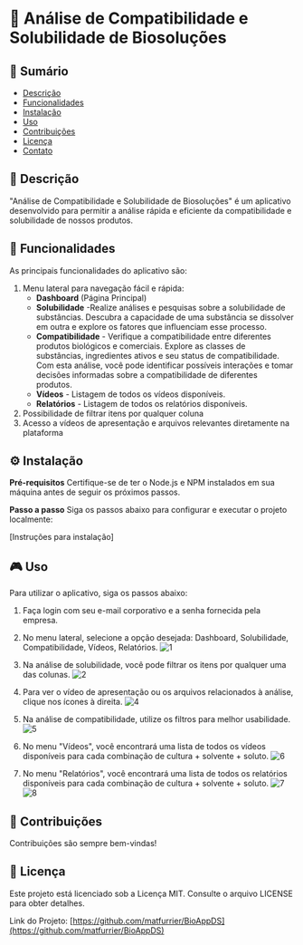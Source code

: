 # 🔬 Análise de Compatibilidade e Solubilidade de Biosoluções

## 📝 Sumário
- [Descrição](#descrição)
- [Funcionalidades](#funcionalidades)
- [Instalação](#instalação)
- [Uso](#uso)
- [Contribuições](#contribuições)
- [Licença](#licença)
- [Contato](#contato)

## 📖 Descrição
"Análise de Compatibilidade e Solubilidade de Biosoluções" é um aplicativo desenvolvido para permitir a análise rápida e eficiente da compatibilidade e solubilidade de nossos produtos.

## 🎯 Funcionalidades
As principais funcionalidades do aplicativo são:
1. Menu lateral para navegação fácil e rápida:
    - **Dashboard** (Página Principal)
    - **Solubilidade** -Realize análises e pesquisas sobre a solubilidade de substâncias. Descubra a capacidade de uma substância se dissolver em outra e explore os fatores que influenciam esse processo.
    - **Compatibilidade** - Verifique a compatibilidade entre diferentes produtos biológicos e comerciais. Explore as classes de substâncias, ingredientes ativos e seu status de compatibilidade. Com esta análise, você pode identificar possíveis interações e tomar decisões informadas sobre a compatibilidade de diferentes produtos.
    - **Vídeos** - Listagem de todos os vídeos disponíveis.
    - **Relatórios** - Listagem de todos os relatórios disponíveis.
3. Possibilidade de filtrar itens por qualquer coluna
4. Acesso a vídeos de apresentação e arquivos relevantes diretamente na plataforma

## ⚙ Instalação
**Pré-requisitos**
Certifique-se de ter o Node.js e NPM instalados em sua máquina antes de seguir os próximos passos.

**Passo a passo**
Siga os passos abaixo para configurar e executar o projeto localmente:

[Instruções para instalação]

## 🎮 Uso
Para utilizar o aplicativo, siga os passos abaixo:

1. Faça login com seu e-mail corporativo e a senha fornecida pela empresa.
2. No menu lateral, selecione a opção desejada: Dashboard, Solubilidade, Compatibilidade, Vídeos, Relatórios.
![1](https://github.com/matfurrier/BioAppDS/assets/30526394/5946e7a6-5ad5-4115-a50a-b66129c592c3)

3. Na análise de solubilidade, você pode filtrar os itens por qualquer uma das colunas. 
![2](https://github.com/matfurrier/BioAppDS/assets/30526394/ba048893-7c54-4c39-ba02-d51f7dcee172)

4. Para ver o vídeo de apresentação ou os arquivos relacionados à análise, clique nos ícones à direita.
![4](https://github.com/matfurrier/BioAppDS/assets/30526394/12bd8446-d568-424e-a053-9f4c691b2f1a)

5. Na análise de compatibilidade, utilize os filtros para melhor usabilidade.
![5](https://github.com/matfurrier/BioAppDS/assets/30526394/d5023ba4-1631-4268-9ffe-fb2877411819)

6. No menu "Vídeos", você encontrará uma lista de todos os vídeos disponíveis para cada combinação de cultura + solvente + soluto.
![6](https://github.com/matfurrier/BioAppDS/assets/30526394/7affe142-241b-45f4-82e9-9a0c101a759b)

7. No menu "Relatórios", você encontrará uma lista de todos os relatórios disponíveis para cada combinação de cultura + solvente + soluto.
![7](https://github.com/matfurrier/BioAppDS/assets/30526394/61afbaa3-de7c-4678-b906-132e4ee78ccf)
![8](https://github.com/matfurrier/BioAppDS/assets/30526394/f709ab3e-3629-46dc-8a6e-5f9b7288d08c)

## 🤝 Contribuições
Contribuições são sempre bem-vindas!

## 📄 Licença
Este projeto está licenciado sob a Licença MIT. Consulte o arquivo LICENSE para obter detalhes.

Link do Projeto: [https://github.com/matfurrier/BioAppDS](https://github.com/matfurrier/BioAppDS)
